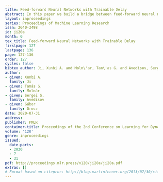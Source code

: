 ```yaml
---
title: Feed-forward Neural Networks with Trainable Delay
abstract: In this paper we build a bridge between feed-forward neural networks and delayed dynamical systems. As an initial demonstration, we capture the car-following behavior of a connected automated vehicle that includes time delay by using both simulation data and experimental data. We construct a delayed feed-forward neural network (DFNN) and introduce a training algorithm in order to learn the delay. We demonstrate that this algorithm works well on the proposed structures.
layout: inproceedings
series: Proceedings of Machine Learning Research
issn: 2640-3498
id: ji20a
month: 0
tex_title: Feed-forward Neural Networks with Trainable Delay
firstpage: 127
lastpage: 136
page: 127-136
order: 127
cycles: false
bibtex_author: Ji, Xunbi A. and Moln\'ar, Tam\'as G. and Avedisov, Sergei S. and Orosz, G\'abor
author:
- given: Xunbi A.
  family: Ji
- given: Tamás G.
  family: Molnár
- given: Sergei S.
  family: Avedisov
- given: Gábor
  family: Orosz
date: 2020-07-31
address: 
publisher: PMLR
container-title: Proceedings of the 2nd Conference on Learning for Dynamics and Control
volume: '120'
genre: inproceedings
issued:
  date-parts:
  - 2020
  - 7
  - 31
pdf: http://proceedings.mlr.press/v120/ji20a/ji20a.pdf
extras: []
# Format based on citeproc: http://blog.martinfenner.org/2013/07/30/citeproc-yaml-for-bibliographies/
---
```

